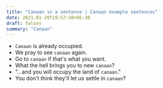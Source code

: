 ```yaml
---
title: "Canaan in a sentence | Canaan example sentences"
date: 2021-01-20T19:57:50+05:30
draft: falses
summary: "Canaan"
---
```

- `Canaan` is already occupied.
- We pray to see `canaan` again.
- Go to `canaan` if that's what you want.
- What the hell brings you to new `canaan`?
- "...and you will occupy the land of `canaan`."
- You don't think they'll let us settle in `canaan`?
                 
